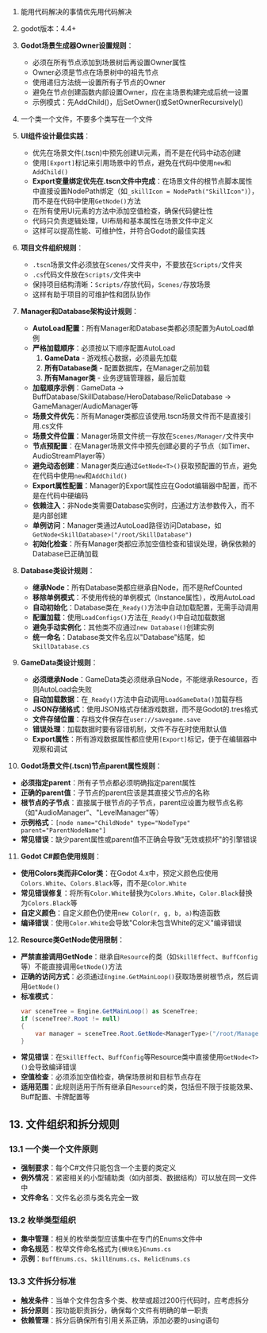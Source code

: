 1. 能用代码解决的事情优先用代码解决
2. godot版本：4.4+
3. **Godot场景生成器Owner设置规则**：
   - 必须在所有节点添加到场景树后再设置Owner属性
   - Owner必须是节点在场景树中的祖先节点
   - 使用递归方法统一设置所有子节点的Owner
   - 避免在节点创建函数内部设置Owner，应在主场景构建完成后统一设置
   - 示例模式：先AddChild()，后SetOwner()或SetOwnerRecursively()
4. 一个类一个文件，不要多个类写在一个文件
5. **UI组件设计最佳实践**：
   - 优先在场景文件(.tscn)中预先创建UI元素，而不是在代码中动态创建
   - 使用`[Export]`标记来引用场景中的节点，避免在代码中使用`new`和`AddChild()`
   - **Export变量绑定优先在.tscn文件中完成**：在场景文件的根节点脚本属性中直接设置NodePath绑定（如`_skillIcon = NodePath("SkillIcon")`），而不是在代码中使用`GetNode()`方法
   - 在所有使用UI元素的方法中添加空值检查，确保代码健壮性
   - 代码只负责逻辑处理，UI布局和基本属性在场景文件中定义
   - 这样可以提高性能、可维护性，并符合Godot的最佳实践
6. **项目文件组织规则**：
   - `.tscn`场景文件必须放在`Scenes/`文件夹中，不要放在`Scripts/`文件夹
   - `.cs`代码文件放在`Scripts/`文件夹中
   - 保持项目结构清晰：`Scripts/`存放代码，`Scenes/`存放场景
   - 这样有助于项目的可维护性和团队协作

7. **Manager和Database架构设计规则**：
   - **AutoLoad配置**：所有Manager和Database类都必须配置为AutoLoad单例
   - **严格加载顺序**：必须按以下顺序配置AutoLoad
     1. **GameData** - 游戏核心数据，必须最先加载
     2. **所有Database类** - 配置数据库，在Manager之前加载
     3. **所有Manager类** - 业务逻辑管理器，最后加载
   - **加载顺序示例**：GameData → BuffDatabase/SkillDatabase/HeroDatabase/RelicDatabase → GameManager/AudioManager等
   - **场景文件优先**：所有Manager类都应该使用.tscn场景文件而不是直接引用.cs文件
   - **场景文件位置**：Manager场景文件统一存放在`Scenes/Manager/`文件夹中
   - **节点预配置**：在Manager场景文件中预先创建必要的子节点（如Timer、AudioStreamPlayer等）
   - **避免动态创建**：Manager类应通过`GetNode<T>()`获取预配置的节点，避免在代码中使用`new`和`AddChild()`
   - **Export属性配置**：Manager的Export属性应在Godot编辑器中配置，而不是在代码中硬编码
   - **依赖注入**：非Node类需要Database实例时，应通过方法参数传入，而不是内部创建
   - **单例访问**：Manager类通过AutoLoad路径访问Database，如`GetNode<SkillDatabase>("/root/SkillDatabase")`
   - **初始化检查**：所有Manager类都应添加空值检查和错误处理，确保依赖的Database已正确加载

8. **Database类设计规则**：
   - **继承Node**：所有Database类都应继承自Node，而不是RefCounted
   - **移除单例模式**：不使用传统的单例模式（Instance属性），改用AutoLoad
   - **自动初始化**：Database类在`_Ready()`方法中自动加载配置，无需手动调用
   - **配置加载**：使用`LoadConfigs()`方法在`_Ready()`中自动加载数据
   - **避免手动实例化**：其他类不应通过`new Database()`创建实例
   - **统一命名**：Database类文件名应以"Database"结尾，如`SkillDatabase.cs`

9. **GameData类设计规则**：
   - **必须继承Node**：GameData类必须继承自Node，不能继承Resource，否则AutoLoad会失败
   - **自动加载数据**：在`_Ready()`方法中自动调用`LoadGameData()`加载存档
   - **JSON存储格式**：使用JSON格式存储游戏数据，而不是Godot的.tres格式
   - **文件存储位置**：存档文件保存在`user://savegame.save`
   - **错误处理**：加载数据时要有容错机制，文件不存在时使用默认值
   - **Export属性**：所有游戏数据属性都应使用`[Export]`标记，便于在编辑器中观察和调试

10. **Godot场景文件(.tscn)节点parent属性规则**：
   - **必须指定parent**：所有子节点都必须明确指定parent属性
   - **正确的parent值**：子节点的parent应该是其直接父节点的名称
   - **根节点的子节点**：直接属于根节点的子节点，parent应设置为根节点名称（如"AudioManager"、"LevelManager"等）
   - **示例格式**：`[node name="ChildNode" type="NodeType" parent="ParentNodeName"]`
   - **常见错误**：缺少parent属性或parent值不正确会导致"无效或损坏"的引擎错误

11. **Godot C#颜色使用规则**：
   - **使用Colors类而非Color类**：在Godot 4.x中，预定义颜色应使用`Colors.White`、`Colors.Black`等，而不是`Color.White`
   - **常见错误修复**：将所有`Color.White`替换为`Colors.White`，`Color.Black`替换为`Colors.Black`等
   - **自定义颜色**：自定义颜色仍使用`new Color(r, g, b, a)`构造函数
   - **编译错误**：使用`Color.White`会导致"Color未包含White的定义"编译错误

12. **Resource类GetNode使用限制**：
   - **严禁直接调用GetNode**：继承自`Resource`的类（如`SkillEffect`、`BuffConfig`等）不能直接调用`GetNode()`方法
   - **正确的访问方式**：必须通过`Engine.GetMainLoop()`获取场景树根节点，然后调用`GetNode()`
   - **标准模式**：
     ```csharp
     var sceneTree = Engine.GetMainLoop() as SceneTree;
     if (sceneTree?.Root != null)
     {
         var manager = sceneTree.Root.GetNode<ManagerType>("/root/ManagerName");
     }
     ```
   - **常见错误**：在`SkillEffect`、`BuffConfig`等Resource类中直接使用`GetNode<T>()`会导致编译错误
   - **空值检查**：必须添加空值检查，确保场景树和目标节点存在
   - **适用范围**：此规则适用于所有继承自`Resource`的类，包括但不限于技能效果、Buff配置、卡牌配置等

## 13. 文件组织和拆分规则

### 13.1 一个类一个文件原则
- **强制要求**：每个C#文件只能包含一个主要的类定义
- **例外情况**：紧密相关的小型辅助类（如内部类、数据结构）可以放在同一文件中
- **文件命名**：文件名必须与类名完全一致

### 13.2 枚举类型组织
- **集中管理**：相关的枚举类型应该集中在专门的Enums文件中
- **命名规范**：枚举文件命名格式为`{模块名}Enums.cs`
- **示例**：`BuffEnums.cs`、`SkillEnums.cs`、`RelicEnums.cs`

### 13.3 文件拆分标准
- **触发条件**：当单个文件包含多个类、枚举或超过200行代码时，应考虑拆分
- **拆分原则**：按功能职责拆分，确保每个文件有明确的单一职责
- **依赖管理**：拆分后确保所有引用关系正确，添加必要的using语句